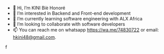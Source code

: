 - 👋 Hi, I’m KINI Biè Honoré
- 👀 I’m interested in Backend and Front-end development
- 🌱 I’m currently learning software engineering with ALX Africa
- 💞️ I’m looking to collaborate with software developers
- 📫 You can reach me on whatsapp https://wa.me/74830722 or email: hkini48@gmail.com.

<!---
honokini/honokini is a ✨ special ✨ repository because its `README.md` (this file) appears on your GitHub profile.
You can click the Preview link to take a look at your changes.
--->f
